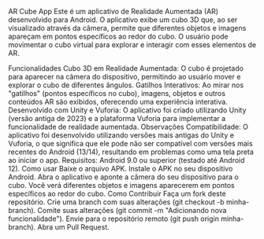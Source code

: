 AR Cube App
Este é um aplicativo de Realidade Aumentada (AR) desenvolvido para Android. O aplicativo exibe um cubo 3D que, ao ser visualizado através da câmera, permite que diferentes objetos e imagens apareçam em pontos específicos ao redor do cubo. O usuário pode movimentar o cubo virtual para explorar e interagir com esses elementos de AR.

Funcionalidades
Cubo 3D em Realidade Aumentada: O cubo é projetado para aparecer na câmera do dispositivo, permitindo ao usuário mover e explorar o cubo de diferentes ângulos.
Gatilhos Interativos: Ao mirar nos "gatilhos" (pontos específicos no cubo), imagens, objetos e outros conteúdos AR são exibidos, oferecendo uma experiência interativa.
Desenvolvido com Unity e Vuforia: O aplicativo foi criado utilizando Unity (versão antiga de 2023) e a plataforma Vuforia para implementar a funcionalidade de realidade aumentada.
Observações
Compatibilidade: O aplicativo foi desenvolvido utilizando versões mais antigas do Unity e Vuforia, o que significa que ele pode não ser compatível com versões mais recentes do Android (13/14), resultando em problemas como uma tela preta ao iniciar o app.
Requisitos: Android 9.0 ou superior (testado até Android 12).
Como usar
Baixe o arquivo APK.
Instale o APK no seu dispositivo Android.
Abra o aplicativo e aponte a câmera do seu dispositivo para o cubo. Você verá diferentes objetos e imagens aparecerem em pontos específicos ao redor do cubo.
Como Contribuir
Faça um fork deste repositório.
Crie uma branch com suas alterações (git checkout -b minha-branch).
Comite suas alterações (git commit -m "Adicionando nova funcionalidade").
Envie para o repositório remoto (git push origin minha-branch).
Abra um Pull Request.
